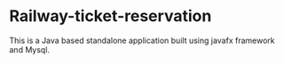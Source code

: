 # Railway-ticket-reservation

This is a Java based standalone application built using javafx framework and Mysql.
